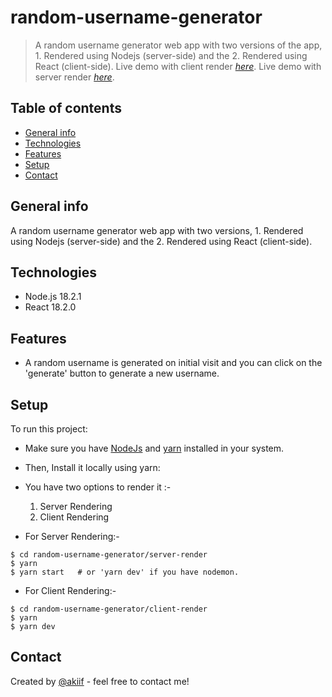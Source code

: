 # random-username-generator

> A random username generator web app with two versions of the app, 1. Rendered using Nodejs (server-side) and the 2. Rendered using React (client-side).
> Live demo with client render [_here_](https://akiif.github.io/random-username-generator).
> Live demo with server render [_here_](http://ec2-3-6-160-225.ap-south-1.compute.amazonaws.com:3100/).

## Table of contents

-   [General info](#general-info)
-   [Technologies](#technologies)
-   [Features](#features)
-   [Setup](#setup)
-   [Contact](#contact)

## General info

A random username generator web app with two versions, 1. Rendered using Nodejs (server-side) and the 2. Rendered using React (client-side).

## Technologies

-   Node.js 18.2.1
-   React 18.2.0

## Features
-   A random username is generated on initial visit and you can click on the 'generate' button to generate a new username.

## Setup

To run this project:

-   Make sure you have [NodeJs](https://nodejs.org/en/) and [yarn](https://yarnpkg.com/) installed in your system.
-   Then, Install it locally using yarn:
-   You have two options to render it :-
    1. Server Rendering
    2. Client Rendering

- For Server Rendering:-

```
$ cd random-username-generator/server-render
$ yarn
$ yarn start   # or 'yarn dev' if you have nodemon.
```
- For Client Rendering:-

```
$ cd random-username-generator/client-render
$ yarn 
$ yarn dev
```

## Contact

Created by [@akiif](https://akiif.dev/) - feel free to contact me!